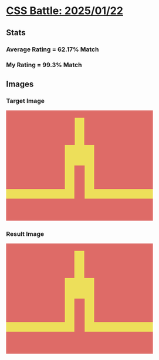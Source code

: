 # [CSS Battle: 2025/01/22](https://cssbattle.dev/play/GJ2Gdi3V9G0qIFQEkKhG)

## Stats

### Average Rating = 62.17% Match

### My Rating = 99.3% Match

## Images

### Target Image

![](./images/target.png)

### Result Image

![](./images/result.png)
